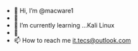 - 👋 Hi, I’m @macware1
- 👀 
- 🌱 I’m currently learning ...Kali Linux
- 💞️ 
- 📫 How to reach me it.tecs@outlook.com

